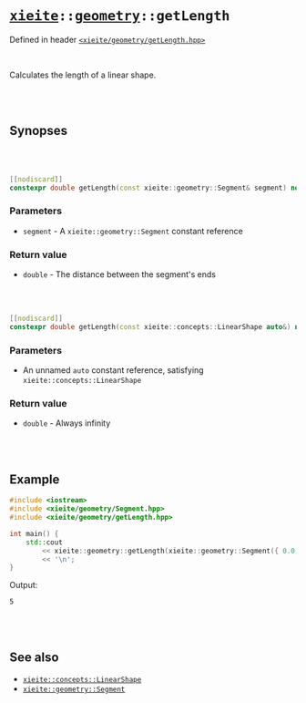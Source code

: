 # [`xieite`](../../README.md)`::`[`geometry`](../../docs/geometry.md)`::getLength`
Defined in header [`<xieite/geometry/getLength.hpp>`](../../include/xieite/geometry/getLength.hpp)

<br/>

Calculates the length of a linear shape.

<br/><br/>

## Synopses

<br/><br/>

```cpp
[[nodiscard]]
constexpr double getLength(const xieite::geometry::Segment& segment) noexcept;
```
### Parameters
- `segment` - A `xieite::geometry::Segment` constant reference
### Return value
- `double` - The distance between the segment's ends

<br/><br/>

```cpp
[[nodiscard]]
constexpr double getLength(const xieite::concepts::LinearShape auto&) noexcept;
```
### Parameters
- An unnamed `auto` constant reference, satisfying `xieite::concepts::LinearShape`
### Return value
- `double` - Always infinity

<br/><br/>

## Example
```cpp
#include <iostream>
#include <xieite/geometry/Segment.hpp>
#include <xieite/geometry/getLength.hpp>

int main() {
	std::cout
		<< xieite::geometry::getLength(xieite::geometry::Segment({ 0.0, 0.0 }, { 3.0, 4.0 }))
		<< '\n';
}
```
Output:
```
5
```

<br/><br/>

## See also
- [`xieite::concepts::LinearShape`](../../docs/concepts/LinearShape.md)
- [`xieite::geometry::Segment`](../../docs/geometry/Segment.md)
